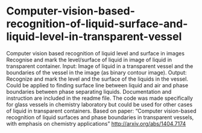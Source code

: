 # Computer-vision-based-recognition-of-liquid-surface-and-liquid-level-in-transparent-vessel
Computer vision based recognition of liquid level and surface in images
Recognise and mark the level/surface of liquid in image of liquid in transparent container. 
Input: Image of liquid in a transparent vessel and the boundaries of the vessel in the image (as binary contour image). 
Output: Recognize and mark the level and the surface of the liquids in the vessel. Could be applied to finding surface line between liquid and air and phase boundaries between phase separating liquids. 
Documentation and instruction are included in the readme file. 
The code was made specifically for glass vessels in chemistry laboratory but could be used for other cases of liquid in transparent containers. 
Based on paper: “Computer vision-based recognition of liquid surfaces and phase boundaries in transparent vessels, with emphasis on chemistry applications” http://arxiv.org/abs/1404.7174
